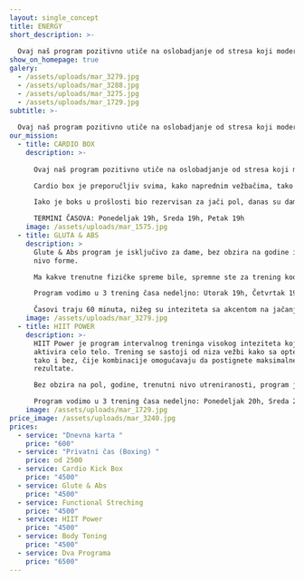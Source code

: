 ```yaml
---
layout: single_concept
title: ENERGY
short_description: >-
  
  Ovaj naš program pozitivno utiče na oslobadjanje od stresa koji moderan život sa sobom nosi, kao i podizanja samopouzdanja i vere u sebe. Uz to što radiš na fizičkoj formi stećićeš i dobro drušrvo sa treninga.
show_on_homepage: true
galery:
  - /assets/uploads/mar_3279.jpg
  - /assets/uploads/mar_3288.jpg
  - /assets/uploads/mar_3275.jpg
  - /assets/uploads/mar_1729.jpg
subtitle: >-
  
  Ovaj naš program pozitivno utiče na oslobadjanje od stresa koji moderan život sa sobom nosi, kao i podizanja samopouzdanja i vere u sebe. Uz to što radiš na fizičkoj formi stećićeš i dobro drušrvo sa treninga.
our_mission:
  - title: CARDIO BOX
    description: >-
      
      Ovaj naš program pozitivno utiče na oslobadjanje od stresa koji moderan život sa sobom nosi, kao i podizanja samopouzdanja i vere u sebe. Uz to što radiš na fizičkoj formi stećićeš i dobro drušrvo sa treninga.

      Cardio box je preporučljiv svima, kako naprednim vežbačima, tako i apsolutnim početnicima.

      Iako je boks u prošlosti bio rezervisan za jači pol, danas su dame kod nas te koje dominiraju na časovima.

      TERMINI ČASOVA: Ponedeljak 19h, Sreda 19h, Petak 19h
    image: /assets/uploads/mar_1575.jpg
  - title: GLUTA & ABS
    description: >
      Glute & Abs program je isključivo za dame, bez obzira na godine i trenutni
      nivo forme.

      Ma kakve trenutne fizičke spreme bile, spremne ste za trening kod nas. Mi ćemo vas naučiti pravilnim pokretima i doprineti da se osećate bolje u svojoj koži i budete zadovoljnije sobom! 

      Program vodimo u 3 trening časa nedeljno: Utorak 19h, Četvrtak 19h i Subota 12h.

      Časovi traju 60 minuta, nižeg su inteziteta sa akcentom na jačanju i oblikovanju mišića stomaka, nogu i guze.
    image: /assets/uploads/mar_3279.jpg
  - title: HIIT POWER
    description: >-
      HIIT Power je program intervalnog treninga visokog inteziteta koji
      aktivira celo telo. Trening se sastoji od niza vežbi kako sa opterećenjem,
      tako i bez, čije kombinacije omogućavaju da postignete maksimalne
      rezultate.

      Bez obzira na pol, godine, trenutni nivo utreniranosti, program je namenjen svima i naši treneri su tu da prilagode vežbe tako da bi članovi dobili najbolji efekat.

      Program vodimo u 3 trening časa nedeljno: Ponedeljak 20h, Sreda 20h i Petak 20h.
    image: /assets/uploads/mar_1729.jpg
price_image: /assets/uploads/mar_3240.jpg
prices:
  - service: "Dnevna karta "
    price: "600"
  - service: "Privatni čas (Boxing) "
    price: od 2500
  - service: Cardio Kick Box
    price: "4500"
  - service: Glute & Abs
    price: "4500"
  - service: Functional Streching
    price: "4500"
  - service: HIIT Power
    price: "4500"
  - service: Body Toning
    price: "4500"
  - service: Dva Programa
    price: "6500"
---
```

